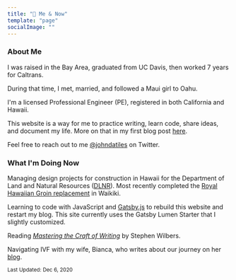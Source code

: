 ```yaml
---
title: "🌱 Me & Now"
template: "page"
socialImage: ""
---
```

### About Me
I was raised in the Bay Area, graduated from UC Davis, then worked 7 years for Caltrans. 

During that time, I met, married, and followed a Maui girl to Oahu. 

I'm a licensed Professional Engineer (PE), registered in both California and Hawaii.

This website is a way for me to practice writing, learn code, share ideas, and document my life. More on that in my first blog post [here](posts/why-im-starting-a-blog).

Feel free to reach out to me [@johndatiles](https://twitter.com/johndatiles) on Twitter.

### What I'm Doing Now
Managing design projects for construction in Hawaii for the Department of Land and Natural Resources ([DLNR](https://dlnr.hawaii.gov/)). Most recently completed the [Royal Hawaiian Groin replacement](https://www.staradvertiser.com/2020/09/02/hawaii-news/new-royal-hawaiian-groin-is-first-of-several-planned-for-waikiki/) in Waikiki.

Learning to code with JavaScript and [Gatsby.js](https://www.gatsbyjs.com/docs/gatsby-core-philosophy/) to rebuild this website and restart my blog. This site currently uses the Gatsby Lumen Starter that I slightly customized.

Reading [*Mastering the Craft of Writing*](https://www.goodreads.com/book/show/22138137-mastering-the-craft-of-writing) by Stephen Wilbers.

Navigating IVF with my wife, Bianca, who writes about our journey on her [blog](https://ifmypunanicouldtalk.com/).

<sup>Last Updated: Dec 6, 2020</sup>
